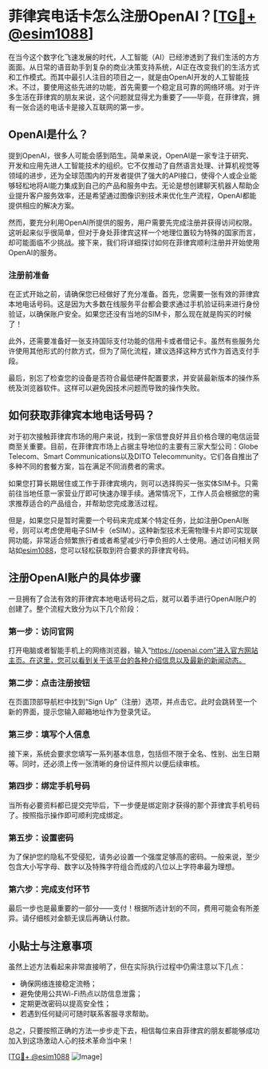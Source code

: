 # 菲律宾电话卡怎么注册OpenAI？[[TG💪+ @esim1088](https://t.me/s/esim1088)]

在当今这个数字化飞速发展的时代，人工智能（AI）已经渗透到了我们生活的方方面面。从日常的语音助手到复杂的商业决策支持系统，AI正在改变我们的生活方式和工作模式。而其中最引人注目的项目之一，就是由OpenAI开发的人工智能技术。不过，要使用这些先进的功能，首先需要一个稳定且可靠的网络环境。对于许多生活在菲律宾的朋友来说，这个问题就显得尤为重要了——毕竟，在菲律宾，拥有一张合适的电话卡是接入互联网的第一步。

## OpenAI是什么？

提到OpenAI，很多人可能会感到陌生。简单来说，OpenAI是一家专注于研究、开发和应用先进人工智能技术的组织。它不仅推动了自然语言处理、计算机视觉等领域的进步，还为全球范围内的开发者提供了强大的API接口，使得个人或企业能够轻松地将AI能力集成到自己的产品和服务中去。无论是想创建聊天机器人帮助企业提升客户服务效率，还是希望通过图像识别技术来优化生产流程，OpenAI都能提供相应的解决方案。

然而，要充分利用OpenAI所提供的服务，用户需要先完成注册并获得访问权限。这听起来似乎很简单，但对于身处菲律宾这样一个地理位置较为特殊的国家而言，却可能面临不少挑战。接下来，我们将详细探讨如何在菲律宾顺利注册并开始使用OpenAI的服务。

### 注册前准备

在正式开始之前，请确保您已经做好了充分准备。首先，您需要一张有效的菲律宾本地电话号码。这是因为大多数在线服务平台都会要求通过手机验证码来进行身份验证，以确保账户安全。如果您还没有当地的SIM卡，那么现在就是购买的时候了！

此外，还需要准备好一张支持国际支付功能的信用卡或者借记卡。虽然有些服务允许使用其他形式的付款方式，但为了简化流程，建议选择这种方式作为首选支付手段。

最后，别忘了检查您的设备是否符合最低硬件配置要求，并安装最新版本的操作系统及浏览器软件。这样可以避免因技术问题而导致的操作失败。

## 如何获取菲律宾本地电话号码？

对于初次接触菲律宾市场的用户来说，找到一家信誉良好并且价格合理的电信运营商至关重要。目前，在菲律宾市场上占据主导地位的主要有三家大型公司：Globe Telecom、Smart Communications以及DITO Telecommunity。它们各自推出了多种不同的套餐方案，旨在满足不同消费者的需求。

如果您打算长期居住或工作于菲律宾境内，则可以选择购买一张实体SIM卡。只需前往当地任意一家营业厅即可快速办理手续。通常情况下，工作人员会根据您的需求推荐适合的产品组合，并帮助您完成激活过程。

但是，如果您只是暂时需要一个号码来完成某个特定任务，比如注册OpenAI账号，则可以考虑使用电子SIM卡（eSIM）。这种新型技术无需物理卡片即可实现联网功能，非常适合频繁旅行者或者希望减少行李负担的人士使用。通过访问相关网站如[esim1088](https://t.me/s/esim1088)，您可以轻松获取到符合要求的菲律宾号码。

## 注册OpenAI账户的具体步骤

一旦拥有了合法有效的菲律宾本地电话号码之后，就可以着手进行OpenAI账户的创建了。整个流程大致分为以下几个阶段：

### 第一步：访问官网

打开电脑或者智能手机上的网络浏览器，输入“https://openai.com”进入官方网站主页。在这里，您可以看到关于该平台的各种介绍信息以及最新的新闻动态。

### 第二步：点击注册按钮

在页面顶部导航栏中找到“Sign Up”（注册）选项，并点击它。此时会跳转至一个新的界面，提示您输入邮箱地址作为登录凭证。

### 第三步：填写个人信息

接下来，系统会要求您填写一系列基本信息，包括但不限于全名、性别、出生日期等。同时，还必须上传一张清晰的身份证件照片以便后续审核。

### 第四步：绑定手机号码

当所有必要资料都已提交完毕后，下一步便是绑定刚才获得的那个菲律宾手机号码了。按照指示操作即可顺利完成绑定。

### 第五步：设置密码

为了保护您的隐私不受侵犯，请务必设置一个强度足够高的密码。一般来说，至少包含大小写字母、数字以及特殊字符组合而成的八位以上字符串最为理想。

### 第六步：完成支付环节

最后一步也是最重要的一部分——支付！根据所选计划的不同，费用可能会有所差异。请仔细核对金额无误后再确认付款。

## 小贴士与注意事项

虽然上述方法看起来非常直接明了，但在实际执行过程中仍需注意以下几点：

- 确保网络连接稳定流畅；
- 避免使用公共Wi-Fi热点以防信息泄露；
- 定期更改密码以提高安全性；
- 若遇到任何疑问可随时联系客服寻求帮助。

总之，只要按照正确的方法一步步走下去，相信每位来自菲律宾的朋友都能够成功加入到这场激动人心的技术革命当中来！

[[TG💪+ @esim1088](https://t.me/s/esim1088) ![Image](https://i.postimg.cc/4NQfJmqS/Snipaste-2025-05-13-00-14-12.png)]
